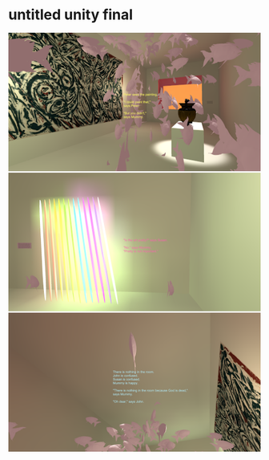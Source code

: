 # untitled unity final

![alt text](Images/final_image01.png)
![alt text](Images/final_image02.png)
![alt text](Images/final_image03.png)
